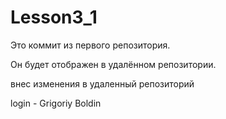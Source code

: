 # Lesson3_1

Это коммит из первого репозитория.

Он будет отображен в удалённом репозитории.

внес изменения в удаленный репозиторий

login - Grigoriy Boldin
